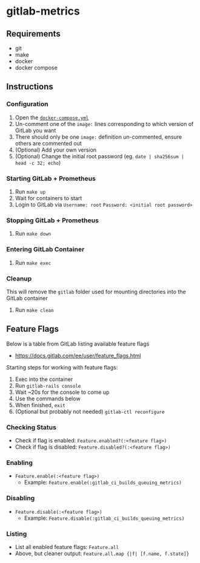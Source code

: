 # gitlab-metrics

## Requirements
- git
- make
- docker
- docker compose

## Instructions

### Configuration
1. Open the [`docker-compose.yml`](./docker-compose.yml)
1. Un-comment one of the `image:` lines corresponding to which version of GitLab you want
1. There should only be one `image:` definition un-commented, ensure others are commented out
1. (Optional) Add your own version
1. (Optional) Change the initial root password (eg. `date | sha256sum | head -c 32; echo`)

### Starting GitLab + Prometheus
1. Run `make up`
1. Wait for containers to start
1. Login to GitLab via `Username: root` `Password: <initial root password>`

### Stopping GitLab + Prometheus
1. Run `make down`

### Entering GitLab Container
1. Run `make exec`

### Cleanup
This will remove the `gitlab` folder used for mounting directories into the GitLab container
1. Run `make clean`

## Feature Flags

Below is a table from GitLab listing available feature flags
- https://docs.gitlab.com/ee/user/feature_flags.html

Starting steps for working with feature flags:
1. Exec into the container
1. Run `gitlab-rails console`
1. Wait ~20s for the console to come up
1. Use the commands below
1. When finished, `exit`
1. (Optional but probably not needed) `gitlab-ctl reconfigure`

### Checking Status

- Check if flag is enabled: `Feature.enabled?(:<feature flag>)`
- Check if flag is disabled: `Feature.disabled?(:<feature flag>)`

### Enabling

- `Feature.enable(:<feature flag>)`
    - Example: `Feature.enable(:gitlab_ci_builds_queuing_metrics)`

### Disabling

- `Feature.disable(:<feature flag>)`
    - Example: `Feature.disable(:gitlab_ci_builds_queuing_metrics)`

### Listing

- List all enabled feature flags: `Feature.all`
- Above, but cleaner output: `Feature.all.map {|f| [f.name, f.state]}`
